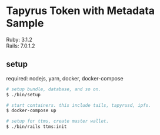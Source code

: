 # Tapyrus Token with Metadata Sample

Ruby: 3.1.2  
Rails: 7.0.1.2

## setup

required: nodejs, yarn, docker, docker-compose

```bash
# setup bundle, database, and so on.
$ ./bin/setup

# start containers. this include tails, tapyrusd, ipfs.
$ docker-compose up

# setup for ttms, create master wallet.
$ ./bin/rails ttms:init
```
